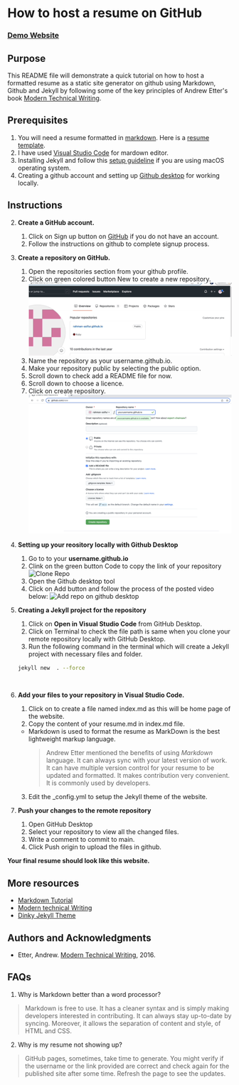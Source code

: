 How to host a resume on GitHub
===
### [Demo Website](http://rahman-asifur.github.io/) 

Purpose
---
This README file will demonstrate a quick tutorial on how to host a formatted resume as a static site generator on github using Markdown, Github and Jekyll by following some of the key principles of Andrew Etter's book [Modern Technical Writing](https://www.amazon.ca/Modern-Technical-Writing-Introduction-Documentation-ebook/dp/B01A2QL9SS).

Prerequisites
---
1. You will need a resume formatted in [markdown](https://www.markdownguide.org/getting-started/). Here is a [resume template](https://github.com/rahman-asifur/rahman-asifur.github.io/blob/main/resume_rahman_asifur.pdf).
2. I have used [Visual Studio Code](https://code.visualstudio.com/) for mardown editor.
3. Installing Jekyll and follow this [setup guideline](https://jekyllrb.com/docs/installation/#requirements) if you are using macOS operating system.
4. Creating a github account and setting up [Github desktop](https://desktop.github.com/) for working locally.

Instructions
---
2. **Create a GitHub account.**
	1. Click on Sign up button on [GitHub](https://github.com) if you do not have an account.
	2. Follow the instructions on github to complete signup process.
3. **Create a repository on GitHub.**
	1. Open the repositories section from your github profile.
	2. Click on green colored button New to create a new repository.
	![This is create repo Gif](https://github.com/rahman-asifur/rahman-asifur.github.io/blob/main/images/new_repository.gif)
	3. Name the repository as your username.github.io.
	4. Make your repository public by selecting the public option.
	5. Scroll down to check add a README file for now.
	6. Scroll down to choose a licence.
	7. Click on create repository. 
	![New Repo](https://github.com/rahman-asifur/rahman-asifur.github.io/blob/main/images/create_repository.png)
4. **Setting up your reository locally with Github Desktop**
	1. Go to to your **username.github.io**
	2. Clink on the green button Code to copy the link of your repository
	![Clone Repo](https://github.com/rahman-asifur/rahman-asifur.github.io/blob/main/images/copy_repository.gif)
	3. Open the Github desktop tool
	4. Click on Add button and follow the process of the posted video below:
	![Add repo on github desktop](https://github.com/rahman-asifur/rahman-asifur.github.io/blob/main/images/clone_github.gif)
5. **Creating a Jekyll project for the repository**
    1. Click on **Open in Visual Studio Code** from GitHub Desktop.
	2. Click on Terminal to check the file path is same when you clone your remote repository locally with GitHub Desktop.
	![]()
	3. Run the following command in the terminal which will create a Jekyll project with necessary files and folder.
	```sh
    jekyll new  . --force
    ```
	![]()

5. **Add your files to your repository in Visual Studio Code.**
    1. Click on to create a file named index.md as this will be home page of the website.
	2. Copy the content of your resume.md in index.md file.
	  - Markdown is used to format the resume as MarkDown is the best lightweight markup language.
        >Andrew Etter mentioned the benefits of using *Markdown* language. It can always sync with your latest version of work. It can have multiple version control for your resume to be updated and formatted. It makes contribution very convenient. It is commonly used by developers.
	3. Edit the _config.yml to setup the Jekyll theme of the website.
6. **Push your changes to the remote repository**
    1. Open GitHub Desktop
	2. Select your repository to view all the changed files.
	3. Write a comment to commit to main.
	4. Click Push origin to upload the files in github.
	
**Your final resume should look like this website.**


More resources
---
* [Markdown Tutorial](https://www.markdownguide.org/getting-started/)
* [Modern technical Writing](https://www.amazon.ca/Modern-Technical-Writing-Introduction-Documentation-ebook/dp/B01A2QL9SS)
* [Dinky Jekyll Theme](https://pages-themes.github.io/dinky/)


Authors and Acknowledgments
---
* Etter, Andrew. [Modern Technical Writing](https://www.amazon.ca/Modern-Technical-Writing-Introduction-Documentation-ebook/dp/B01A2QL9SS), 2016.

FAQs
---
1. Why is Markdown better than a word processor?
> Markdown is free to use. It has a cleaner syntax and is simply making developers interested in contributing. It can always stay up-to-date by syncing. Moreover, it allows the separation of content and style, of HTML and CSS.
2. Why is my resume not showing up?
> GitHub pages, sometimes, take time to generate. You might verify if the username or the link provided are correct and check again for the published site after some time. Refresh the page to see the updates.